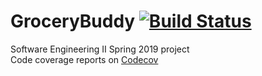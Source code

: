 # GroceryBuddy [![Build Status](https://travis-ci.com/rsun0/GroceryBuddy.svg?branch=master)](https://travis-ci.com/rsun0/GroceryBuddy)
Software Engineering II Spring 2019 project  
Code coverage reports on [Codecov](https://codecov.io/gh/rsun0/GroceryBuddy)
